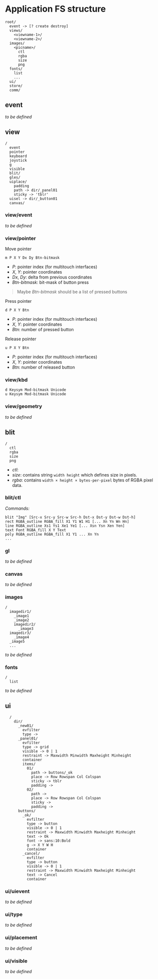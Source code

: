 # Application FS structure

    root/
      event -> [? create destroy]
      views/
        <viewname-1>/
        <viewname-2>/
      images/
        <picname>/
          ctl
          rgba
          size
          png
      fonts/
        list
        ...
      ui/
      store/
      comm/

## event

*to be defined*

## view
    /
      event
      pointer
      keyboard
      joystick
      g
      visible
      blit/
      gles/
      uiplace/
        padding
        path -> dir/_panel01
        sticky -> 'tblr'
      uisel -> dir/_button01
      canvas/

### view/event

*to be defined*

### view/pointer

Move pointer

    m P X Y Dx Dy Btn-bitmask

* _P_: pointer index (for multitouch interfaces)
* _X_, _Y_: pointer coordinates
* _Dx_, _Dy_: delta from previous coordinates
* _Btn-bitmask_: bit-mask of button press

> Maybe _Btn-bitmask_ should be a list of pressed buttons

Press pointer

    d P X Y Btn

* _P_: pointer index (for multitouch interfaces)
* _X_, _Y_: pointer coordinates
* _Btn_: number of pressed button

Release pointer

    u P X Y Btn

* _P_: pointer index (for multitouch interfaces)
* _X_, _Y_: pointer coordinates
* _Btn_: number of released button
  
### view/kbd

    d Keysym Mod-bitmask Unicode
    u Keysym Mod-bitmask Unicode

### view/geometry

*to be defined*

## blit

    /
      ctl
      rgba
      size
      png

- *ctl*:
- *size*: contains string `width height` which defines size in pixels.
- *rgba*: contains `width × height × bytes-per-pixel` bytes of RGBA pixel
          data.

### blit/ctl

*Commands:*

    blit "Img" [Src-x Src-y Src-w Src-h Dst-x Dst-y Dst-w Dst-h]
    rect RGBA_outline RGBA_fill X1 Y1 W1 H1 [... Xn Yn Wn Hn]
    line RGBA_outline Xs1 Ys1 Xe1 Ye1 [... Xsn Ysn Xen Yen]
    text Font RGBA_fill X Y Text
    poly RGBA_outline RGBA_fill X1 Y1 ... Xn Yn
    ...

### gl

*to be defined*

### canvas

*to be defined*

### images

    /
      imagedir1/
        _image1
        _image2
        imagedir2/
          _image3
      imagedir3/
        _image4
      _image5
      ...

*to be defined*

### fonts

    /
      list

*to be defined*

## ui

      /
        dir/
          _new01/
            evfilter
            type ->
          _panel01/
            evfilter
            type -> grid
            visible -> 0 | 1
            restraint -> Maxwidth Minwidth Maxheight Minheight
            container
            items/
              01/
                path -> buttons/_ok
                place -> Row Rowspan Col Colspan
                sticky -> tblr
                padding ->
              02/
                path ->
                place -> Row Rowspan Col Colspan
                sticky ->
                padding ->
          buttons/
            _ok/
              evfilter
              type -> button
              visible -> 0 | 1
              restraint -> Maxwidth Minwidth Maxheight Minheight
              text -> Ok
              font -> sans:10:Bold
              g -> X Y W H
              container
            _cancel/
              evfilter
              type -> button
              visible -> 0 | 1
              restraint -> Maxwidth Minwidth Maxheight Minheight
              text -> Cancel
              container

### ui/uievent

*to be defined*

### ui/type

*to be defined*

### ui/placement

*to be defined*

### ui/visible

*to be defined*
